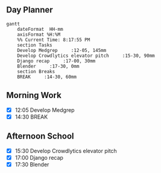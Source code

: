 ## Day Planner
```mermaid
gantt
    dateFormat  HH-mm
    axisFormat %H:%M
    %% Current Time: 8:17:55 PM
    section Tasks
    Develop Medgrep     :12-05, 145mm
    Develop Crowdlytics elevator pitch     :15-30, 90mm
    Django recap     :17-00, 30mm
    Blender     :17-30, 0mm
    section Breaks
    BREAK     :14-30, 60mm
```

## Morning Work
- [x] 12:05 Develop Medgrep
- [x] 14:30 BREAK

## Afternoon School
- [x] 15:30 Develop Crowdlytics elevator pitch
- [x] 17:00 Django recap
- [x] 17:30 Blender